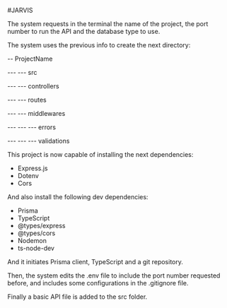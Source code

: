 
#JARVIS

The system requests in the terminal the name of the project, the port number to run the API and the database type to use.

The system uses the previous info to create the next directory:

-- ProjectName 

--- --- src

--- --- controllers

--- --- routes

--- --- middlewares

--- --- --- errors

--- --- --- validations

This project is now capable of installing the next dependencies:
- Express.js
- Dotenv
- Cors
  
And also install the following dev dependencies:
- Prisma
- TypeScript
- @types/express
- @types/cors
- Nodemon
- ts-node-dev
  
And it initiates Prisma client, TypeScript and a git repository.

Then, the system edits the .env file to include the port number requested before, and includes some configurations in the .gitignore file.

Finally a basic API file is added to the src folder.
